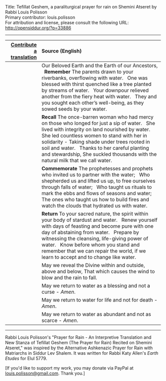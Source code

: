 <html>
<head></head>
<body>
Title: Tefillat Geshem, a paraliturgical prayer for rain on Shemini Atseret by Rabbi Louis Polisson<br />
Primary contributor: louis.polisson<br />
For attribution and license, please consult the following URL: <a href="http://opensiddur.org/?p=33886">http://opensiddur.org/?p=33886</a>
<p />
<hr />

<table style="margin-left: auto;margin-right: auto;" class="draggable">
<thead><tr><th id="x" style="text-align: right;"><a href="/contributing/upload/">Contribute a translation</a></th><th style="text-align: left;">Source (English)</th></tr></thead>
<tbody>
<tr><td style="vertical-align:top;">
<div class="liturgy"><span lang="he">

</span></div></td>
 
<td style="vertical-align:top;">
<div class="english">
Our Beloved Earth and the Earth of our Ancestors, 
&nbsp;
<strong>Remember</strong> 
The parents drawn to your riverbanks, 
overflowing with water. 
&nbsp;
One was blessed with thirst quenched 
like a tree planted by streams of water. 
&nbsp;
Your downpour relieved another 
from the fiery heat with water. 
&nbsp;
They and you sought each other’s well-being, 
as they sowed seeds by your water. 
</div></td></tr>


<tr><td style="vertical-align:top;">
<div class="liturgy"><span lang="he">

</span></div></td>
 
<td style="vertical-align:top;">
<div class="english">
<strong>Recall</strong> 
The once-barren woman 
who had mercy on those who longed 
for just a sip of water. 
&nbsp;
She lived with integrity 
on land nourished by water. 
&nbsp;
She led countless women 
to stand with her in solidarity - 
Taking shade under trees 
rooted in soil and water. 
&nbsp;
Thanks to her careful planting and stewardship, 
She suckled thousands with the natural milk 
that we call water. 
</div></td></tr>


<tr><td style="vertical-align:top;">
<div class="liturgy"><span lang="he">

</span></div></td>
 
<td style="vertical-align:top;">
<div class="english">
<strong>Commemorate</strong> 
The prophetesses and prophets 
who invited us to partner with the water; 
&nbsp;
Who shepherded us and lifted us up, 
to free ourselves through falls of water; 
&nbsp;
Who taught us rituals 
to mark the ebbs and flows of seasons and water; 
&nbsp;
The ones who taught us how to build fires 
and watch the clouds that hydrated us with water. 
</div></td></tr>


<tr><td style="vertical-align:top;">
<div class="liturgy"><span lang="he">

</span></div></td>
 
<td style="vertical-align:top;">
<div class="english">
<strong>Return</strong> 
To your sacred nature, 
the spirit within your body 
of stardust and water. 
&nbsp;
Renew yourself with days of feasting 
and become pure with one day 
of abstaining from water. 
&nbsp;
Prepare by witnessing the cleansing, 
life-giving power of water. 
&nbsp;
Know before whom you stand 
and remember that we can repair the world, 
if we learn to accept and to change like water. 
</div></td></tr>


<tr><td style="vertical-align:top;">
<div class="liturgy"><span lang="he">

</span></div></td>
 
<td style="vertical-align:top;">
<div class="english">
May we reveal the Divine within and outside, above and below, 
That which causes the wind to blow and the rain to fall. 
</div></td></tr>


<tr><td style="vertical-align:top;">
<div class="liturgy"><span lang="he">

</span></div></td>
 
<td style="vertical-align:top;">
<div class="english">
May we return to water 
as a blessing and not a curse - 
<em>Amen</em>.
</div></td></tr>


<tr><td style="vertical-align:top;">
<div class="liturgy"><span lang="he">

</span></div></td>
 
<td style="vertical-align:top;">
<div class="english">
May we return to water 
for life and not for death - 
<em>Amen</em>.
</div></td></tr>


<tr><td style="vertical-align:top;">
<div class="liturgy"><span lang="he">

</span></div></td>
 
<td style="vertical-align:top;">
<div class="english">
May we return to water 
as abundant and not as scarce - 
<em>Amen</em>.
</div></td></tr>
</tbody></table>

<hr />

Rabbi Louis Polisson's "Prayer for Rain - An Interpretive Translation and New Stanza of Tefillat Geshem (The Prayer for Rain) Recited on Shemini Atseret," was inspired by the Alternative Ashkenazic Prayer for Rain with Matriarchs in Siddur Lev Shalem. It was written for Rabbi Katy Allen's <em>Earth Etudes</em> for Elul 5779.

[If you'd like to support my work, you may donate via PayPal at louis.polisson@gmail.com. Thank you.]

&nbsp;

</body>
</html>